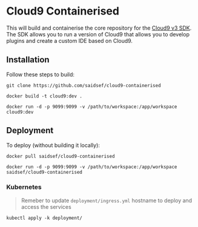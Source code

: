 # Cloud9 Containerised

This will build and containerise the core repository for the [Cloud9 v3 SDK](https://github.com/c9/core). The SDK allows you to run a version of Cloud9 that allows you to develop plugins and create a custom IDE based on Cloud9.

## Installation

Follow these steps to build:

```shell
git clone https://github.com/saidsef/cloud9-containerised
```

```shell
docker build -t cloud9:dev .
```

```shell
docker run -d -p 9099:9099 -v /path/to/workspace:/app/workspace cloud9:dev
```

## Deployment

To deploy (without building it locally):

```shell
docker pull saidsef/cloud9-containerised
```

```shell
docker run -d -p 9099:9099 -v /path/to/workspace:/app/workspace saidsef/cloud9-containerised
```
### Kubernetes

> Remeber to update `deployment/ingress.yml` hostname to deploy and access the services

```shell
kubectl apply -k deployment/
```